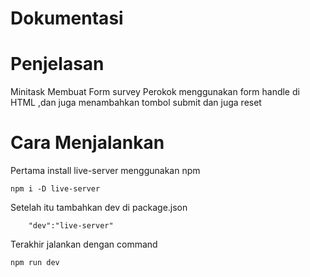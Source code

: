 # Dokumentasi

# Penjelasan

Minitask Membuat Form survey Perokok menggunakan form handle di HTML ,dan juga menambahkan tombol submit dan juga reset

# Cara Menjalankan

Pertama install live-server menggunakan npm

```
npm i -D live-server
```

Setelah itu tambahkan dev di package.json

```
    "dev":"live-server"

```

Terakhir jalankan dengan command

```
npm run dev
```
